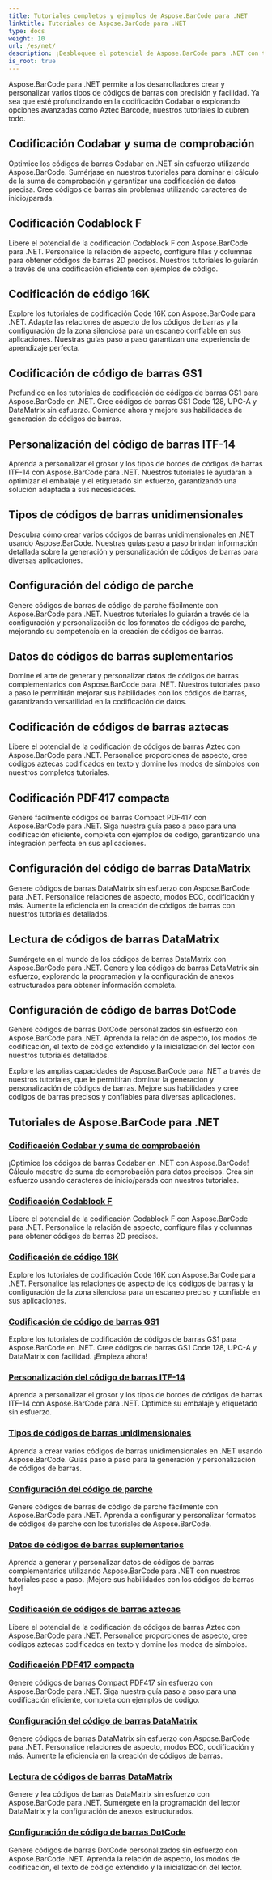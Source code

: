 ```yaml
---
title: Tutoriales completos y ejemplos de Aspose.BarCode para .NET
linktitle: Tutoriales de Aspose.BarCode para .NET
type: docs
weight: 10
url: /es/net/
description: ¡Desbloquee el potencial de Aspose.BarCode para .NET con tutoriales completos! Domine la codificación Codabar, personalice Codablock F, explore Code 16K y más.
is_root: true
---
```



Aspose.BarCode para .NET permite a los desarrolladores crear y personalizar varios tipos de códigos de barras con precisión y facilidad. Ya sea que esté profundizando en la codificación Codabar o explorando opciones avanzadas como Aztec Barcode, nuestros tutoriales lo cubren todo.

## Codificación Codabar y suma de comprobación

Optimice los códigos de barras Codabar en .NET sin esfuerzo utilizando Aspose.BarCode. Sumérjase en nuestros tutoriales para dominar el cálculo de la suma de comprobación y garantizar una codificación de datos precisa. Cree códigos de barras sin problemas utilizando caracteres de inicio/parada.

## Codificación Codablock F

Libere el potencial de la codificación Codablock F con Aspose.BarCode para .NET. Personalice la relación de aspecto, configure filas y columnas para obtener códigos de barras 2D precisos. Nuestros tutoriales lo guiarán a través de una codificación eficiente con ejemplos de código.

## Codificación de código 16K

Explore los tutoriales de codificación Code 16K con Aspose.BarCode para .NET. Adapte las relaciones de aspecto de los códigos de barras y la configuración de la zona silenciosa para un escaneo confiable en sus aplicaciones. Nuestras guías paso a paso garantizan una experiencia de aprendizaje perfecta.

## Codificación de código de barras GS1

Profundice en los tutoriales de codificación de códigos de barras GS1 para Aspose.BarCode en .NET. Cree códigos de barras GS1 Code 128, UPC-A y DataMatrix sin esfuerzo. Comience ahora y mejore sus habilidades de generación de códigos de barras.

## Personalización del código de barras ITF-14

Aprenda a personalizar el grosor y los tipos de bordes de códigos de barras ITF-14 con Aspose.BarCode para .NET. Nuestros tutoriales le ayudarán a optimizar el embalaje y el etiquetado sin esfuerzo, garantizando una solución adaptada a sus necesidades.

## Tipos de códigos de barras unidimensionales

Descubra cómo crear varios códigos de barras unidimensionales en .NET usando Aspose.BarCode. Nuestras guías paso a paso brindan información detallada sobre la generación y personalización de códigos de barras para diversas aplicaciones.

## Configuración del código de parche

Genere códigos de barras de código de parche fácilmente con Aspose.BarCode para .NET. Nuestros tutoriales lo guiarán a través de la configuración y personalización de los formatos de códigos de parche, mejorando su competencia en la creación de códigos de barras.

## Datos de códigos de barras suplementarios

Domine el arte de generar y personalizar datos de códigos de barras complementarios con Aspose.BarCode para .NET. Nuestros tutoriales paso a paso le permitirán mejorar sus habilidades con los códigos de barras, garantizando versatilidad en la codificación de datos.

## Codificación de códigos de barras aztecas

Libere el potencial de la codificación de códigos de barras Aztec con Aspose.BarCode para .NET. Personalice proporciones de aspecto, cree códigos aztecas codificados en texto y domine los modos de símbolos con nuestros completos tutoriales.

## Codificación PDF417 compacta

Genere fácilmente códigos de barras Compact PDF417 con Aspose.BarCode para .NET. Siga nuestra guía paso a paso para una codificación eficiente, completa con ejemplos de código, garantizando una integración perfecta en sus aplicaciones.

## Configuración del código de barras DataMatrix

Genere códigos de barras DataMatrix sin esfuerzo con Aspose.BarCode para .NET. Personalice relaciones de aspecto, modos ECC, codificación y más. Aumente la eficiencia en la creación de códigos de barras con nuestros tutoriales detallados.

## Lectura de códigos de barras DataMatrix

Sumérgete en el mundo de los códigos de barras DataMatrix con Aspose.BarCode para .NET. Genere y lea códigos de barras DataMatrix sin esfuerzo, explorando la programación y la configuración de anexos estructurados para obtener información completa.

## Configuración de código de barras DotCode

Genere códigos de barras DotCode personalizados sin esfuerzo con Aspose.BarCode para .NET. Aprenda la relación de aspecto, los modos de codificación, el texto de código extendido y la inicialización del lector con nuestros tutoriales detallados.

Explore las amplias capacidades de Aspose.BarCode para .NET a través de nuestros tutoriales, que le permitirán dominar la generación y personalización de códigos de barras. Mejore sus habilidades y cree códigos de barras precisos y confiables para diversas aplicaciones.
## Tutoriales de Aspose.BarCode para .NET
### [Codificación Codabar y suma de comprobación](./codabar-encoding-and-checksum/)
¡Optimice los códigos de barras Codabar en .NET con Aspose.BarCode! Cálculo maestro de suma de comprobación para datos precisos. Crea sin esfuerzo usando caracteres de inicio/parada con nuestros tutoriales.
### [Codificación Codablock F](./codablock-f-encoding/)
Libere el potencial de la codificación Codablock F con Aspose.BarCode para .NET. Personalice la relación de aspecto, configure filas y columnas para obtener códigos de barras 2D precisos.
### [Codificación de código 16K](./code-16k-encoding/)
Explore los tutoriales de codificación Code 16K con Aspose.BarCode para .NET. Personalice las relaciones de aspecto de los códigos de barras y la configuración de la zona silenciosa para un escaneo preciso y confiable en sus aplicaciones.
### [Codificación de código de barras GS1](./gs1-barcode-encoding/)
Explore los tutoriales de codificación de códigos de barras GS1 para Aspose.BarCode en .NET. Cree códigos de barras GS1 Code 128, UPC-A y DataMatrix con facilidad. ¡Empieza ahora!
### [Personalización del código de barras ITF-14](./itf-14-barcode-customization/)
Aprenda a personalizar el grosor y los tipos de bordes de códigos de barras ITF-14 con Aspose.BarCode para .NET. Optimice su embalaje y etiquetado sin esfuerzo.
### [Tipos de códigos de barras unidimensionales](./one-dimensional-barcode-types/)
Aprenda a crear varios códigos de barras unidimensionales en .NET usando Aspose.BarCode. Guías paso a paso para la generación y personalización de códigos de barras.
### [Configuración del código de parche](./patch-code-configuration/)
Genere códigos de barras de código de parche fácilmente con Aspose.BarCode para .NET. Aprenda a configurar y personalizar formatos de códigos de parche con los tutoriales de Aspose.BarCode.
### [Datos de códigos de barras suplementarios](./supplemental-barcode-data/)
Aprenda a generar y personalizar datos de códigos de barras complementarios utilizando Aspose.BarCode para .NET con nuestros tutoriales paso a paso. ¡Mejore sus habilidades con los códigos de barras hoy!
### [Codificación de códigos de barras aztecas](./aztec-barcode-encoding/)
Libere el potencial de la codificación de códigos de barras Aztec con Aspose.BarCode para .NET. Personalice proporciones de aspecto, cree códigos aztecas codificados en texto y domine los modos de símbolos.
### [Codificación PDF417 compacta](./compact-pdf417-encoding/)
Genere códigos de barras Compact PDF417 sin esfuerzo con Aspose.BarCode para .NET. Siga nuestra guía paso a paso para una codificación eficiente, completa con ejemplos de código.
### [Configuración del código de barras DataMatrix](./datamatrix-barcode-configuration/)
Genere códigos de barras DataMatrix sin esfuerzo con Aspose.BarCode para .NET. Personalice relaciones de aspecto, modos ECC, codificación y más. Aumente la eficiencia en la creación de códigos de barras.
### [Lectura de códigos de barras DataMatrix](./datamatrix-barcode-reading/)
Genere y lea códigos de barras DataMatrix sin esfuerzo con Aspose.BarCode para .NET. Sumérgete en la programación del lector DataMatrix y la configuración de anexos estructurados.
### [Configuración de código de barras DotCode](./dotcode-barcode-configuration/)
Genere códigos de barras DotCode personalizados sin esfuerzo con Aspose.BarCode .NET. Aprenda la relación de aspecto, los modos de codificación, el texto de código extendido y la inicialización del lector.